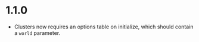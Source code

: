 # 1.1.0

* Clusters now requires an options table on initialize, which should contain a `world` parameter.
